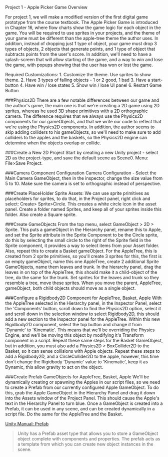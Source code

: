 Project 1 - Apple Picker Game Overview

For project 1, we will make a modified version of the first digital game prototype from the course textbook.  The Apple Picker Game is introduced in Chapter 16, where flow charts show the game logic for each object in the game. You will be required to use sprites in your projects, and the theme of your game must be different than the apple-tree theme the author uses.  In addition, instead of dropping just 1 type of object, your game must drop 3 types of objects, 2 objects that generate points, and 1 type of object that subtracts points from the user's score.  In addition, we'll need to have a splash-screen that will allow starting of the game, and a way to win and lose the game, with popups showing that the user has won or lost the game.

Required Customizations:
    1. Customize the theme. Use sprites to show theme.
    2. Have 3 types of falling objects - 1 or 2 good, 1 bad
    3. Have a start-button 
    4. Have win / lose states 
    5. Show win / lose UI panel
    6. Restart Game Button

###Physics2D 
There are a few notable differences between our game and the author's game, the main one is that we're creating a 2D game using 2D sprites, whereas he used 3D shape primitives with a 2D orthographic camera.  The difference requires that we always use the Physics2D components for our gameObjects, and that we write our code to reflect that we're using the Physics2D components.  In addition, the author seems to skip adding colliders to his gameObjects, so we'll need to make sure to add colliders to the apples and the baskets, so the Physics2D engine can determine when the objects overlap or collide.
 
 ###Create a New 2D Project
Start by creating a new Unity project - select 2D as the project-type, and save the default scene as Scene0.  Menu: File>Save Project.    

###Camera Component Configuration
 Camera Configuration - Select the Main Camera GameObject, then in the inspector, change the size value from 5 to 10.  Make sure the camera is set to orthographic instead of perspective.
 
###Create PlaceHolder Sprite Assets:
We can use sprite primitives as placeholders for sprites, to do that, in the Project panel, right click and select: Create> Sprite>Circle.  This creates a white circle icon in the asset panel.  Create a folder named Sprites, and keep all of your sprites inside this folder. Also create a Square sprite. 

 ###Create GameObjects
 From the top menu, select GameObject > 2D > Sprite.  This puts a gameObject in the Hierarchy panel, rename this to Apple, and set the Sprite attribute in the Sprite Component to be the Circle sprite, do this by selecting the small circle to the right of the Sprite field in the Sprite component, it provides a way to select items from your Asset folder. Also, repeat this to create a Basket gameObject.  For the AppleTree, this is created from 2 sprite primitives, so you'll create 3 sprites for this, the first is an empty gameObject, name this one AppleTree, create 2 additional Sprite GameObjects, name them leaves and trunk. In the hierarchy panel, drag the leaves in  on top of the AppleTree, this should make it a child-object of the tree, do the same for the trunk.  Set sprites for the leaves and trunk so they resemble a tree, move these sprites.  When you move the parent, AppleTree, gameObject, both child objects should move as a single object.   
 
###Configure a Rigidbody2D Component for AppleTree, Basket, Apple
With the AppleTree selected in the Hierarchy panel, in the Inspector Panel, select the 'Components' button, scroll down to find the Physics2D option, select it and scroll down in the selection window to select Rigidbody2D, this should add a new section to the Inspector panel for the AppleTree. Within this new Rigidbody2D component, select the top button and change it from 'Dynamic' to 'Kinematic'. This means that we'll be overriding the Physics Engine, and we'll be moving this object by modifying it's Transform component in a script. Repeat these same steps for the Basket GameObject, but in addition, you must also add a Physics2D > BoxCollider2D to the Basket, so it can sense collisions with Apple objects.  Repeat these steps to add a Rigidbody2D, and a CircleCollider2D to the apple, however, this time don't change the Rigidbody 'Dynamic' value to 'Kinematic', keep it as Dynamic, this allow gravity to act on the object.  

###Create Prefab GameObjects for AppleTree, Basket, Apple
We'll be dynamically creating or spawning the Apples in our script files, so we need to create a Prefab from our currently configured Apple GameObject.  To do this, grab the Apple GameObject in the Hierarchy Panel and drag it down into the Assets window of the Project Panel.  This should cause the Apple's text in the Hierarchy Panel to turn blue.  Once a GameObject is created into a Prefab, it can be used in any scene, and can be created dynamically in a script file.  Do the same for the AppleTree and the Basket. 

[Unity Manual: Prefab](https://docs.unity3d.com/Manual/Prefabs.html)
     
>Unity has a Prefab asset type that allows you to store a   GameObject object complete with components and properties. The prefab acts as a template from which you can create new object instances in the scene. 

